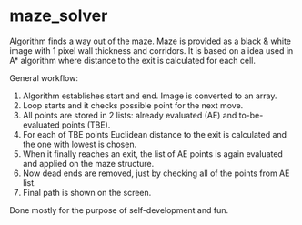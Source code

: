 # maze_solver

Algorithm finds a way out of the maze. Maze is provided as a black & white image with 1 pixel wall thickness and corridors.
It is based on a idea used in A* algorithm where distance to the exit is calculated for each cell.

General workflow:
1. Algorithm establishes start and end. Image is converted to an array. 
2. Loop starts and it checks possible point for the next move.
3. All points are stored in 2 lists: already evaluated (AE) and to-be-evaluated points (TBE). 
4. For each of TBE points Euclidean distance to the exit is calculated and the one with lowest is chosen.
5. When it finally reaches an exit, the list of AE points is again evaluated and applied on the maze structure.
6. Now dead ends are removed, just by checking all of the points from AE list.
7. Final path is shown on the screen.

Done mostly for the purpose of self-development and fun.
